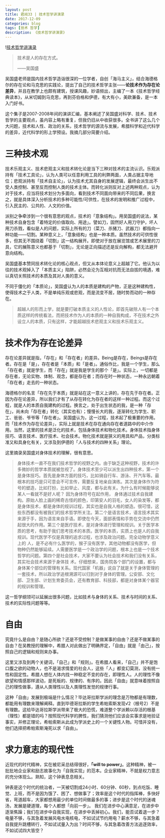 ```yaml
---
layout: post
title: 君阅33 | 技术哲学讲演录
date: 2017-12-09
categories: blog
tags: [技术 哲学]
description: 《技术哲学讲演录》
---
```


<p>!<a href="img/WuGuoSheng.png">技术哲学讲演录</a></p>

<blockquote>
<p>技术是人的存在方式。</p>

<p>——吴国盛</p>
</blockquote>

<p>吴国盛老师是国内技术哲学造诣很深的一位学者，自创「海马主义」，结合海德格尔的存在论和马克思的实践论，提出了自己的技术哲学主张——<strong>论技术作为存在论差异</strong>，并且在教学上也颇有建筑，授课风趣，妙语频出，主编了一本《技术哲学经典读本》，从米切姆到马克思，再到芬伯格和伊德，有大有小，美欧兼备，是一本入门好书。</p>

<p>这个集子是2007-2008年间的演讲汇编，基本阐述了吴国盛对科学、技术、技术哲学的主要观点，虽内容上略有重复，但我仍旧从中收获很多。全书讲了这么几个大问题，技术和人性、政治的关系，技术哲学的源流与发展，希腊科学和近代科学的差异，近代科学的形上学预设。我摘几部分简要介绍。</p>

<h1>三种技术观</h1>

<p>技术乐观主义、技术悲观主义和技术转化论是当下三种对技术的主流认识。乐观派持有「技术工具论」，认为人类可以任意利用工具的利弊两面，人类占据主导地位；悲观派持有「技术自主论」，认为技术尤其自身的发展逻辑，最终会派生出不受人类控制、甚至反而控制人类的技术主体。而转化派则反对上述两种观点，认为对于技术，应当将技术划分为多面向，看到技术不同面向带来的不同后果，换言之，就是具体深入分析技术的多种可能性/可供性，在技术的发明和推广过程中，引入民主的、公共的、人文的价值。</p>

<p>派别之争牵涉到一个很有意思的观点，技术的「意象结构」。用吴国盛的说法，某种技术自身包含「着特定的价值取向、用途」。譬如刀，固然好人用刀守护，坏人用刀杀戮，看似是人的问题，实际上所有的刀（菜刀、杀猪刀、武器刀）都指向一种功能——切割。某种意义上，「意象结构」也是一种本质。虽然技术的可供性很多，但其无不围绕着「切割」这一结构展开。即使对于放在展览馆或艺术展里的刀具，它的展陈意义也都基于「切割」，无论是正向描述还是反向解构，都无法避开意向结构。</p>

<p>吴国盛基本赞同技术转化论的核心观点，但又从本体论意义上超越了它。他认为以往的技术观掉入了「本质主义」陷阱，必然会沦为互相对抗而无法自拔的境遇，难以真切关照技术的本质及其对人类的意义。</p>

<p>不同于僵化的「本质论」，吴国盛认为人的本质是建构的产物，正是这种建构性，使得技术之于人类，不是单纯乐观或悲观，而是流变不居，随时势而动的一种存在。</p>

<blockquote>
<p>超越人的形而上学，就是要打破本质主义的人性论，即首先破除人有一个本质这样的传统看法，而把技术作为人的本质的一种自我构成，不在技术之外设立人的本质，只有这样，才能超越技术悲观主义和技术乐观主义。</p>
</blockquote>

<h1>技术作为存在论差异</h1>

<p>存在论差异就是指，「存在」和「存在者」的差异。Being是存在，Beings是存在者。存在是「是」，存在者是「本质」和「是者」。通俗作比，我是一个学生，那么「存在者」就是学生，而「存在」就是我是学生的那个「是」。实际上，一切都是存在者，无论实物、体制、观念，都是存在者；而存在时一种状态，一种永远朝着「存在者」走去的一种状态。</p>

<p>海德格尔的名言「存在先于本质」就是站在这一意义上讲的，存在先于存在者。正因为存在论差异，所以我们才有了从存在转化为存在者的这样一种过程。而这个过程，就是人的本质自我建构的过程。换言之，处于出生状态的我，是一种「存在」，尚未向「存在者」转化（其实也有）；慢慢长大的我，逐渐转化为学生、职工、爸爸、爷爷等「存在者」。吴国盛认为，这一过程，技术起了极重要的作用。而「技术作为存在论差异」，实际上就是技术在存在通向存在者道路中的中介作用。当然，这里的技术是泛化的技术，包括身体技术和物化技术。身体技术指身体技巧、语言技术、医疗技术、社会技术。物化技术就是狭义的用具和产品，分类标准又和具身化有关，又涉及到伊德的「人与技术的四种关系」理论。</p>

<p>这里摘录吴国盛对身体技术的理解，很有意思。</p>

<blockquote>
<p>身体技术一直不在我们技术哲学的视野之内。由于缺乏这种视野，技术的许多微妙的哲学本质就被忽视了。身体技术至少可以派生出四种技术，第一个是身体技巧。首先是身体方面的技巧，比如骑自行车、游泳、开汽车等。最根本的技巧是只可意会不可言传，需要反复地亲自演练。其次是身体作为符号的塑造，比如打扮，比如举止、风度，都与此有关。为什么有时候能够说某人一看就不是好人呢？ 因为身体符号在起作用， 身体通过技术自我建构。原始人脸上画的稀奇古怪的颜色，印第安人的羽毛，女人的染发等，都是身体技术，都是身体的规训过程，其实也是自我人格的塑造。很可惜，这些东西都没有被我们的技术哲学所关注。第二个是语言技术，语言技术其实 来源于手，因为语言来自手语。即使在今天，面部表情和手势在交流中仍然起很大的作用。第三个是医疗技术，是对身体进行管理和规训。关于医学本质的思考，有助于我们思考技术的本质。医学的本质，实质上也是人的自我规训。现代医学不仅是真理的追求过程，也涉及政治问题。完全动物学意义上的 人，是不必有什么医学的，猴子没有医学，其他动物都没有医学，但物种仍然能够延续。人需要医学是一个政治学的问题，根本上也是一个技术哲学的问题。第四个是社会技术，大家不要认为社会技术和我们没有关系，其实社会技术来源于身体技 术。仔细想来，国务院各个部门的设置，都与身体某个部位的管理有关系。现代国家「机器」说自了就是关于身体管理的一套技术，所以政治学追根溯源可以归到对于身体的管理。公安部、文化部、卫生部、计划生育委员会，还有教育部、科技部，都是对身体某个器官的规训和管理。</p>
</blockquote>

<p> 这一哲学纲领可以延展出很多问题，比如技术与身体的关系、技术与时间的关系、技术的实际性问题等等。</p>

<h1>自由</h1>

<p>究竟什么是自由？是随心所欲？还是不受控制？是做某事的自由？还是不做某事的自由？在吴教授的理解中，希腊人对此做出了明确界定，「自由」就是「由己」，按照自己的逻辑和规则来办事。</p>

<p>这里又涉及到两个关键词，「自己」和「规则」。在希腊人看来，「自己」并不是饱口腹之欲的动物人，也不是渴求情爱的社会人，这些「人」都变幻莫测，没有统一性和固定性。希腊人想在人体内找一种稳定不变的存在，即理性人。人的理性不像欲望和情感那样波动，是死板的、规律的、有序的。因此「自由」就意味着按照自己的理性做事，遵从人类理性以及人类理性发觉的规律行事。</p>

<p>这种「自由」发展到极端是什么情况？毕达哥拉斯学派的理念是万物都是有理数，都能用有理数来理解阐释。直到毕德哥拉斯的学生希帕索斯发现√2（根号2）不是有理数。这给毕达哥拉斯学派带来了极大的恐慌，难道整个学派赖以存活的根基（理性）都是错的吗？按照现代科学的脾性，我们猜测他们应该会实事求是地验证事实，并修正理论，希帕索斯从此成为学派史上的一个关键性人物。可惜并没有，他们选择把希帕索斯淹死以求「自由」。</p>

<h1>求力意志的现代性</h1>

<p>近现代的时代精神，实在被尼采总结得很好，<strong>「will to power」</strong>。这种精神，被一批批地企业家和励志故事化为「自我实现」的范本。企业家精神，不就是权力意志的充分体现么。熟知，这个钟表息息相关。</p>

<p>钟表是这个时代的统治者，一天被切割成24小时、60分钟、60秒，到点吃饭、睡觉、上班，而不是因为饿了、困了、想做事了；效率是这个时代的指挥棒，多快好省，弯道超车，大家都想用最少的单位时间做最多的事；进步是这个时代的迷魂汤，发展是硬道理，每个人都想「向前一步」。 我们在进步中心满意足，在进步中逐渐焦躁；我们在进步中自我实现，在进步中丢掉初心。我们，能否试着退一步？电量不够，与其急着发展风电水电核电，不如试试节约用电？薪水不够，与其急着自我提升跳槽转行，不如试试量入为出？时间不够，与其急着改善方法追逐效率，不如试试四大皆空？</p>





